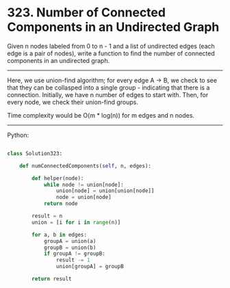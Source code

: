# 323. Number of Connected Components in an Undirected Graph

Given n nodes labeled from 0 to n - 1 and a list of undirected edges (each edge
is a pair of nodes), write a function to find the number of connected
components in an undirected graph.

---

Here, we use union-find algorithm; for every edge A -> B, we check to see that
they can be collasped into a single group - indicating that there is
a connection. Initially, we have n number of edges to start with. Then, for
every node, we check their union-find groups.

Time complexity would be O(m * log(n)) for m edges and n nodes.

---

Python:

```python

class Solution323:

    def numConnectedComponents(self, n, edges):

        def helper(node):
            while node != union[node]:
                union[node] = union[union[node]]
                node = union[node]
            return node

        result = n
        union = [i for i in range(n)]

        for a, b in edges:
            groupA = union(a)
            groupB = union(b)
            if groupA != groupB:
                result -= 1
                union[groupA] = groupB

        return result
```
